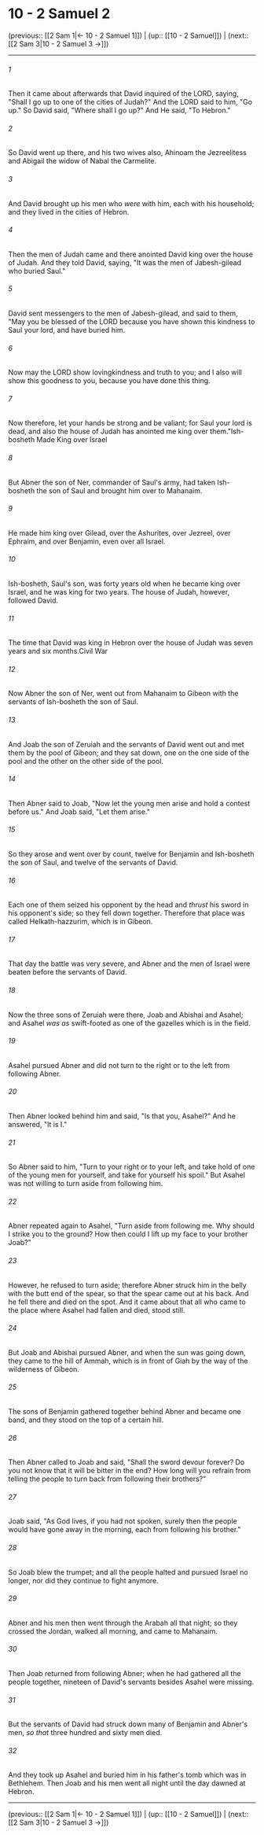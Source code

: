 # 10 - 2 Samuel 2

(previous:: [[2 Sam 1|← 10 - 2 Samuel 1]]) | (up:: [[10 - 2 Samuel]]) | (next:: [[2 Sam 3|10 - 2 Samuel 3 →]])

***


###### 1 
Then it came about afterwards that David inquired of the LORD, saying, "Shall I go up to one of the cities of Judah?" And the LORD said to him, "Go up." So David said, "Where shall I go up?" And He said, "To Hebron." 

###### 2 
So David went up there, and his two wives also, Ahinoam the Jezreelitess and Abigail the widow of Nabal the Carmelite. 

###### 3 
And David brought up his men who _were_ with him, each with his household; and they lived in the cities of Hebron. 

###### 4 
Then the men of Judah came and there anointed David king over the house of Judah. And they told David, saying, "It was the men of Jabesh-gilead who buried Saul." 

###### 5 
David sent messengers to the men of Jabesh-gilead, and said to them, "May you be blessed of the LORD because you have shown this kindness to Saul your lord, and have buried him. 

###### 6 
Now may the LORD show lovingkindness and truth to you; and I also will show this goodness to you, because you have done this thing. 

###### 7 
Now therefore, let your hands be strong and be valiant; for Saul your lord is dead, and also the house of Judah has anointed me king over them."Ish-bosheth Made King over Israel 

###### 8 
But Abner the son of Ner, commander of Saul's army, had taken Ish-bosheth the son of Saul and brought him over to Mahanaim. 

###### 9 
He made him king over Gilead, over the Ashurites, over Jezreel, over Ephraim, and over Benjamin, even over all Israel. 

###### 10 
Ish-bosheth, Saul's son, was forty years old when he became king over Israel, and he was king for two years. The house of Judah, however, followed David. 

###### 11 
The time that David was king in Hebron over the house of Judah was seven years and six months.Civil War 

###### 12 
Now Abner the son of Ner, went out from Mahanaim to Gibeon with the servants of Ish-bosheth the son of Saul. 

###### 13 
And Joab the son of Zeruiah and the servants of David went out and met them by the pool of Gibeon; and they sat down, one on the one side of the pool and the other on the other side of the pool. 

###### 14 
Then Abner said to Joab, "Now let the young men arise and hold a contest before us." And Joab said, "Let them arise." 

###### 15 
So they arose and went over by count, twelve for Benjamin and Ish-bosheth the son of Saul, and twelve of the servants of David. 

###### 16 
Each one of them seized his opponent by the head and _thrust_ his sword in his opponent's side; so they fell down together. Therefore that place was called Helkath-hazzurim, which is in Gibeon. 

###### 17 
That day the battle was very severe, and Abner and the men of Israel were beaten before the servants of David. 

###### 18 
Now the three sons of Zeruiah were there, Joab and Abishai and Asahel; and Asahel _was_ _as_ swift-footed as one of the gazelles which is in the field. 

###### 19 
Asahel pursued Abner and did not turn to the right or to the left from following Abner. 

###### 20 
Then Abner looked behind him and said, "Is that you, Asahel?" And he answered, "It is I." 

###### 21 
So Abner said to him, "Turn to your right or to your left, and take hold of one of the young men for yourself, and take for yourself his spoil." But Asahel was not willing to turn aside from following him. 

###### 22 
Abner repeated again to Asahel, "Turn aside from following me. Why should I strike you to the ground? How then could I lift up my face to your brother Joab?" 

###### 23 
However, he refused to turn aside; therefore Abner struck him in the belly with the butt end of the spear, so that the spear came out at his back. And he fell there and died on the spot. And it came about that all who came to the place where Asahel had fallen and died, stood still. 

###### 24 
But Joab and Abishai pursued Abner, and when the sun was going down, they came to the hill of Ammah, which is in front of Giah by the way of the wilderness of Gibeon. 

###### 25 
The sons of Benjamin gathered together behind Abner and became one band, and they stood on the top of a certain hill. 

###### 26 
Then Abner called to Joab and said, "Shall the sword devour forever? Do you not know that it will be bitter in the end? How long will you refrain from telling the people to turn back from following their brothers?" 

###### 27 
Joab said, "As God lives, if you had not spoken, surely then the people would have gone away in the morning, each from following his brother." 

###### 28 
So Joab blew the trumpet; and all the people halted and pursued Israel no longer, nor did they continue to fight anymore. 

###### 29 
Abner and his men then went through the Arabah all that night; so they crossed the Jordan, walked all morning, and came to Mahanaim. 

###### 30 
Then Joab returned from following Abner; when he had gathered all the people together, nineteen of David's servants besides Asahel were missing. 

###### 31 
But the servants of David had struck down many of Benjamin and Abner's men, _so that_ three hundred and sixty men died. 

###### 32 
And they took up Asahel and buried him in his father's tomb which was in Bethlehem. Then Joab and his men went all night until the day dawned at Hebron.

***

(previous:: [[2 Sam 1|← 10 - 2 Samuel 1]]) | (up:: [[10 - 2 Samuel]]) | (next:: [[2 Sam 3|10 - 2 Samuel 3 →]])
